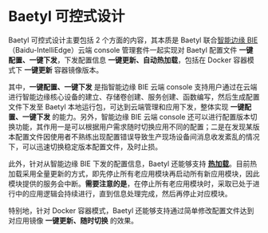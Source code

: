 # Baetyl 可控式设计

Baetyl 可控式设计主要包括 2 个方面的内容，其本质是 Baetyl 联合[智能边缘 BIE](https://cloud.baidu.com/product/bie.html)（Baidu-IntelliEdge）云端 console 管理套件一起实现对 Baetyl 配置文件 **一键配置、一键下发**，下发配置信息 **一键更新、自动热加载**，包括在 Docker 容器模式下 **一键更新** 容器镜像版本。

其中，**一键配置、一键下发** 是指智能边缘 BIE 云端 console 支持用户通过在云端进行智能边缘核心设备的建立、存储卷创建、服务创建、函数编写，然后生成配置文件下发至 Baetyl 本地运行包，可达到云端管理和应用下发，整体实现 **一键配置、一键下发** 的能力。另外，智能边缘 BIE 云端 console 还可以进行配置版本切换功能，其作用一是可以根据用户需求随时切换应用不同的配置；二是在发现某版本配置文件因使用者不熟练出现配置错误导致生产现场设备间消息收发紊乱的情况下，可以迅速切换稳定版本配置文件，及时止损。

此外，针对从智能边缘 BIE 下发的配置信息，Baetyl 还能够支持 **[热加载](./Design.md)**。目前热加载采用全量更新的方式，即先停止所有老应用模块再启动所有新应用模块，因此模块提供的服务会中断。**需要注意的是**，在停止所有老应用模块时，采取已处于进行中的应用逻辑会持续进行，直到信息处理完成，然后再停止对应模块。

特别地，针对 Docker 容器模式，Baetyl 还能够支持通过简单修改配置文件达到对应用镜像 **一键更新、随时切换** 的效果。
